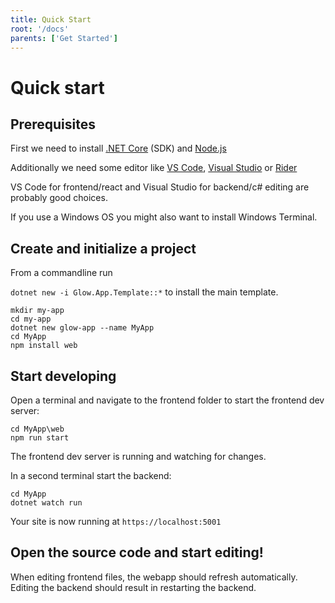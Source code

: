 ```yaml
---
title: Quick Start
root: '/docs'
parents: ['Get Started']
---
```


# Quick start

## Prerequisites

First we need to install [.NET Core](https://dotnet.microsoft.com/download) (SDK) and [Node.js](https://nodejs.org/en/download/)

Additionally we need some editor like [VS Code](https://code.visualstudio.com/), [Visual Studio](https://visualstudio.microsoft.com/) or [Rider](https://www.jetbrains.com/rider/)

VS Code for frontend/react and Visual Studio for backend/c# editing are probably good choices.

If you use a Windows OS you might also want to install Windows Terminal.

## Create and initialize a project

From a commandline run

`dotnet new -i Glow.App.Template::*` to install the main template.

```
mkdir my-app
cd my-app
dotnet new glow-app --name MyApp
cd MyApp
npm install web
```

## Start developing

Open a terminal and navigate to the frontend folder to start the frontend dev server:

```
cd MyApp\web
npm run start
```

The frontend dev server is running and watching for changes.

In a second terminal start the backend:

```
cd MyApp
dotnet watch run
```

Your site is now running at `https://localhost:5001`

## Open the source code and start editing!

When editing frontend files, the webapp should refresh automatically. Editing the backend should result in restarting the backend.
